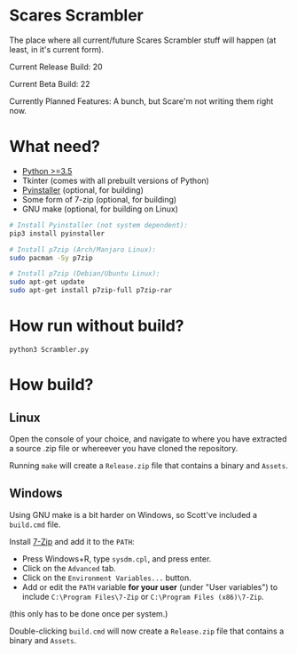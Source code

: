 # Scares Scrambler

The place where all current/future Scares Scrambler stuff will
happen (at least, in it's current form).

Current Release Build: 20

Current Beta Build: 22

Currently Planned Features: A bunch, but Scare'm not writing them
right now.

# What need?

- [Python >=3.5][1]
- Tkinter (comes with all prebuilt versions of Python)
- [Pyinstaller][2] (optional, for building)
- Some form of 7-zip (optional, for building)
- GNU make (optional, for building on Linux)

[1]: https://www.python.org/
[2]: https://www.pyinstaller.org/

```bash
# Install Pyinstaller (not system dependent):
pip3 install pyinstaller

# Install p7zip (Arch/Manjaro Linux):
sudo pacman -Sy p7zip

# Install p7zip (Debian/Ubuntu Linux):
sudo apt-get update
sudo apt-get install p7zip-full p7zip-rar
```

# How run without build?

```
python3 Scrambler.py
```

# How build?

## Linux

Open the console of your choice, and navigate to where you
have extracted a source .zip file or whereever you have
cloned the repository.

Running `make` will create a `Release.zip` file that contains
a binary and `Assets`.

## Windows

Using GNU make is a bit harder on Windows, so Scott've included
a `build.cmd` file.

Install [7-Zip][3] and add it to the `PATH`:

- Press Windows+R, type `sysdm.cpl`, and press enter.
- Click on the `Advanced` tab.
- Click on the `Environment Variables...` button.
- Add or edit the `PATH` variable **for your user**
  (under "User variables") to include
  `C:\Program Files\7-Zip` or `C:\Program Files (x86)\7-Zip`.

(this only has to be done once per system.)

[3]: https://7-zip.org/download.html

Double-clicking `build.cmd` will now create a `Release.zip`
file that contains a binary and `Assets`.